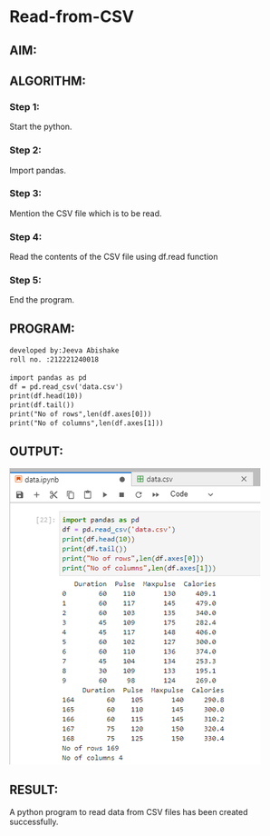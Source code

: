 # Read-from-CSV

## AIM:

## ALGORITHM:
### Step 1:
Start the python.

### Step 2:
Import pandas.

### Step 3:
Mention the CSV file which is to be read.

### Step 4:
Read the contents of the CSV file using df.read function

### Step 5:
End the program.

## PROGRAM:
```
developed by:Jeeva Abishake
roll no. :212221240018

import pandas as pd
df = pd.read_csv('data.csv')
print(df.head(10))
print(df.tail())
print("No of rows",len(df.axes[0]))
print("No of columns",len(df.axes[1]))
```

## OUTPUT:
![output](csv.png)

## RESULT:
A python program to read data from CSV files has been created successfully.